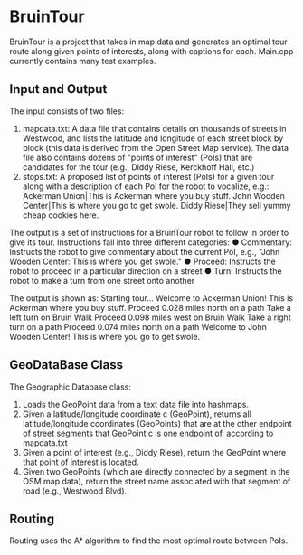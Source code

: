 # BruinTour

BruinTour is a project that takes in map data and generates an optimal tour route along given points of interests, along with captions for each.
Main.cpp currently contains many test examples.

## Input and Output
The input consists of two files:
1. mapdata.txt: A data file that contains details on thousands of streets in Westwood, and
lists the latitude and longitude of each street block by block (this data is derived from the
Open Street Map service). The data file also contains dozens of "points of interest"
(PoIs) that are candidates for the tour (e.g., Diddy Riese, Kerckhoff Hall, etc.)
2. stops.txt: A proposed list of points of interest (PoIs) for a given tour along with a
description of each PoI for the robot to vocalize, e.g.:
Ackerman Union|This is Ackerman where you buy stuff.
John Wooden Center|This is where you go to get swole.
Diddy Riese|They sell yummy cheap cookies here.

The output is a set of instructions for a BruinTour robot to follow in order to give its tour. Instructions fall into three different categories:
● Commentary: Instructs the robot to give commentary about the current PoI, e.g., "John
Wooden Center: This is where you get swole."
● Proceed: Instructs the robot to proceed in a particular direction on a street
● Turn: Instructs the robot to make a turn from one street onto another 

The output is shown as:
Starting tour...
Welcome to Ackerman Union!
This is Ackerman where you buy stuff.
Proceed 0.028 miles north on a path
Take a left turn on Bruin Walk
Proceed 0.098 miles west on Bruin Walk
Take a right turn on a path
Proceed 0.074 miles north on a path
Welcome to John Wooden Center!
This is where you go to get swole.

## GeoDataBase Class

The Geographic Database class:
1. Loads the GeoPoint data from a text data file into hashmaps.
2. Given a latitude/longitude coordinate c (GeoPoint), returns all
latitude/longitude coordinates (GeoPoints) that are at the other endpoint of street
segments that GeoPoint c is one endpoint of, according to mapdata.txt
3. Given a point of interest (e.g., Diddy Riese), return the GeoPoint where that point of
interest is located.
4. Given two GeoPoints (which are directly connected by a segment in the OSM map data),
return the street name associated with that segment of road (e.g., Westwood Blvd).

## Routing

Routing uses the A* algorithm to find the most optimal route between PoIs.



